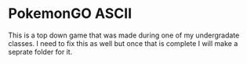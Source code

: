 # PokemonGO ASCII

This is a top down game that was made during one of my undergradate classes. I need to fix this as well but once that is complete I will make a seprate folder for it.
